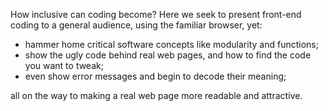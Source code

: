 How inclusive can coding become?  Here we seek to present front-end coding to a general audience,
using the familiar browser, yet:
- hammer home critical software concepts like modularity and functions;
- show the ugly code behind real web pages, and how to find the code you want to tweak;
- even show error messages and begin to decode their meaning;

all on the way to making a real web page more readable and attractive.
